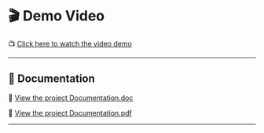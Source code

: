 # 🎬 Demo Video

📺 [Click here to watch the video demo](soon)

---

## 📄 Documentation

📎 [View the project Documentation.doc](soon)

📎 [View the project Documentation.pdf](soon)

---
